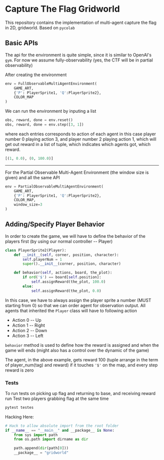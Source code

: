 # Capture The Flag Gridworld

This repository contains the implementation of multi-agent capture the flag in 2D, gridworld. Based on `pycolab`

## Basic APIs
The api for the environment is quite simple, since it is similar to OpenAI's `gym`. For now we assume fully-observability (yes, the CTF will be in partial observability)

After creating the environment

```python
env = FullObservableMultiAgentEnvironment(
    GAME_ART,
    {'P': PlayerSprite1, 'Q':PlayerSprite2},
    COLOR_MAP
)
```

We can run the environment by inputing a list

```python
obs, reward, done = env.reset()
obs, reward, done = env.step([3, 1])
```

where each entries corresponds to action of each agent in this case player number 0 playing action 3, and player number 2 playing action 1, which will get out reward in a list of tuple, which indicates which agents got, which reward.

```python
[(1, 0.0), (0, 100.0)]
```

---

For the Partial Observable Multi-Agent Environment (the window size is given) and all the same API

```python
env = PartialObservableMultiAgentEnvironment(
    GAME_ART,
    {'P': PlayerSprite1, 'Q':PlayerSprite2},
    COLOR_MAP,
    window_size=3
)
```

## Adding/Specify Player Behavior

In order to create the game, we will have to define the behavior of the players first (by using our normal controller -- Player)

```python
class PlayerSprite2(Player):
    def __init__(self, corner, position, character):
        self.playerNum = 1
        super().__init__(corner, position, character)

    def behavior(self, actions, board, the_plot):
        if ord('$') == board[self.position]:
            self.assignReward(the_plot, 100.0)
        else:
            self.assignReward(the_plot, 0.0)
```
In this case, we have to always assign the player sprite a number (MUST starting from 0)
so that we can order agent for observation output.
All agents that inherited the `Player` class will have to following action

 * Action 0 --  Up
 * Action 1 --  Right
 * Action 2 --  Down
 * Action 3 --  Left

`behavior` method is used to define how the reward is assigned and when the game will ends
(might also has a control over the dynamic of the game)

The agent, in the above example, gets reward 100 (tuple arrange in the term of player_num(tag) and reward)
if it touches `'$'` on the map, and every step reward is zero

### Tests

To run tests on picking up flag and returning to base, and receiving reward run
Test two players grabbing flag at the same time

```python
pytest testes
```

Hacking Here:
```python
# Hack to allow absolute import from the root folder
if __name__ == "__main__" and __package__ is None:
    from sys import path
    from os.path import dirname as dir

    path.append(dir(path[0]))
    __package__ = "gridworld"
```
